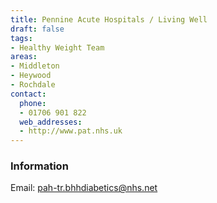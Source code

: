 ```yaml
---
title: Pennine Acute Hospitals / Living Well
draft: false
tags:
- Healthy Weight Team
areas:
- Middleton
- Heywood
- Rochdale
contact:
  phone:
  - 01706 901 822
  web_addresses:
  - http://www.pat.nhs.uk
---
```

### Information

Email:  pah-tr.bhhdiabetics@nhs.net